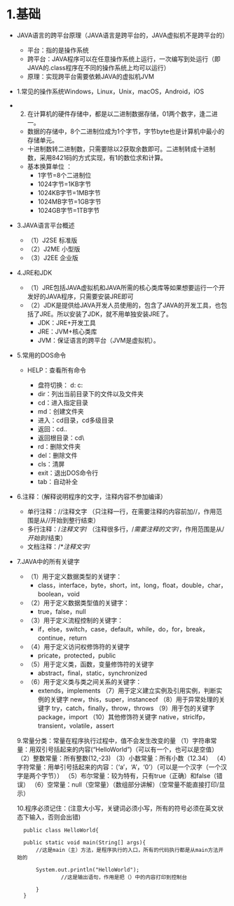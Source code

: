 # 1.基础

 - JAVA语言的跨平台原理（JAVA语言是跨平台的，JAVA虚拟机不是跨平台的）
    - 平台：指的是操作系统
    - 跨平台：JAVA程序可以在任意操作系统上运行，一次编写到处运行（即JAVA的.class程序在不同的操作系统上均可以运行）
    - 原理：实现跨平台需要依赖JAVA的虚拟机JVM


- 1.常见的操作系统Windows，Linux，Unix，macOS，Android，iOS

- 2. 在计算机的硬件存储中，都是以二进制数据存储，01两个数字，逢二进一。
    - 数据的存储中，8个二进制位成为1个字节，字节byte也是计算机中最小的存储单元。
    - 十进制数转二进制数，只需要除以2获取余数即可。二进制转成十进制数，采用8421码的方式实现，有1的数位求和计算。
    - 基本换算单位 ：
        - 1字节=8个二进制位
        - 1024字节=1KB字节
        - 1024KB字节=1MB字节
        - 1024MB字节=1GB字节
        - 1024GB字节=1TB字节

- 3.JAVA语言平台概述
    - （1）J2SE   标准版
    - （2）J2ME   小型版
    - （3）J2EE   企业版

- 4.JRE和JDK

    - （1）JRE包括JAVA虚拟机和JAVA所需的核心类库等如果想要运行一个开发好的JAVA程序，只需要安装JRE即可
    - （2）JDK是提供给JAVA开发人员使用的，包含了JAVA的开发工具，也包括了JRE。所以安装了JDK，就不用单独安装JRE了。
        - JDK：JRE+开发工具
        - JRE：JVM+核心类库
        - JVM：保证语言的跨平台（JVM是虚拟机）。

- 5.常用的DOS命令

    - HELP：查看所有命令

        - 盘符切换： d:   c:
        - dir：列出当前目录下的文件以及文件夹
        - cd：进入指定目录
        - md：创建文件夹
        - 进入：cd目录，cd多级目录
        - 返回：cd..   
        - 返回根目录：cd\
        - rd：删除文件夹
        - del：删除文件
        - cls：清屏
        - exit：退出DOS命令行
        - tab：自动补全                                                                       

- 6.注释：（解释说明程序的文字，注释内容不参加编译）
    - 单行注释：//注释文字     （只注释一行，在需要注释的内容前加//，作用范围是从//开始到整行结束）
    - 多行注释：/*注释文字*/   （注释很多行，/*需要注释的文字*/，作用范围是从/*开始到*/结束）
    - 文档注释：/**注释文字*/   

- 7.JAVA中的所有关键字
    - （1）用于定义数据类型的关键字：
        - class，interface，byte，short，int，long，float，double，char，boolean，void
    - （2）用于定义数据类型值的关键字：
        - true，false，null
    - （3）用于定义流程控制的关键字：
        - if，else，switch，case，default，while，do，for，break，continue，return
    - （4）用于定义访问权修饰符的关键字
        - pricate，protected，public
    - （5）用于定义类，函数，变量修饰符的关键字
        - abstract，final，static，synchronized
    - （6）用于定义类与类之间关系的关键字：
        - extends，implements
        （7）用于定义建立实例及引用实例，判断实例的关键字
        new，this，super，instanceof
        （8）用于异常处理的关键字
        try，catch，finally，throw，throws
        （9）用于包的关键字
        package，import
        （10）其他修饰符关键字
        native，striclfp，transient，volatile，assert

    9.常量分类：常量在程序执行过程中，值不会发生改变的量
        （1）字符串常量：用双引号括起来的内容(“HelloWorld”)（可以有一个，也可以是空值）
        （2）整数常量：所有整数(12,-23)
        （3）小数常量：所有小数（12.34）
        （4）字符常量：用单引号括起来的内容：（‘a’，‘A’，‘0’）（可以是一个汉字（一个汉字是两个字节））
        （5）布尔常量：较为特有，只有true（正确）和false（错误）
        （6）空常量：null（空常量）（数组部分讲解）（空常量不能直接打印/显示）

    10.程序必须记住：(注意大小写，关键词必须小写，所有的符号必须在英文状态下输入，否则会出错)

        public class HelloWorld{

        public static void main(String[] args){
            //这是main（主）方法，是程序执行的入口，所有的代码执行都是从main方法开始的

            System.out.println("HelloWorld");
                    //这是输出语句，作用是把（）中的内容打印到控制台

            }
        }

